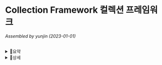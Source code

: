  # Collection Framework 컬렉션 프레임워크 
_Assembled by yunjin (2023-01-01)_

</br>

<details>
<summary>🔎요약</summary>
<div markdown="1">

#### 🕵🏻‍♂️ Collection Framework 
> - `다수의 객체(데이터)를 다루기 위함` 
> 	
> #### Collection
> - 사전적의미론 여러 객체(데이터)를 모아 놓은 것을 의미함
> - `List, et의 공통 부분만 뽑아 놓은 Collection 인터페이스`라고함 (Map 제외)
> - List, Set은 Collection의 자손이기 때문에 collection 인터페이스가 가지고 있는 모든 메서드를 가지고 있음
> - Collection 인터페이스를 구현한 클래스를 List, Set 이라고 보면 됨
> 
> #### Framework
> - 프로그램을 만들 때 정해진 툴

#### List, Set, Map 간단 정리
> - `데이터를 다루기 위한 컬렉션 프레임워크`의 핵심 인터페이스는 크게 3가지 존재
> #### List 
> - `순서 유지O, 중복 허용 O`
> - ArrayList, LinkedList (List 인터페이스를 구현한 핵심 클래스)
>
> #### Set
> - `순서 유지X, 중복 허용 X`
> - HashSet, TreeSet (Set 인터페이스를 구현한 핵심 클래스)
> - 집합과 관련된 메서드 존재  
>	→ addAll(합집합), containsAll(부분집합), removeAll(차집합), retainAll(교집합)
> 
> #### Map
> - `순서 유지X, Key-중복 허용 X, Value-중복 허용 O`
> - HashMap, TreeMap (Map인터페이스를 구현한 핵심 클래스)
> - LinkedHashMap은 순서가 있음
> - HashMap 동기화 X, HashTable 동기화 O (13장 쓰레드)
> - entrySet() key-value 쌍을 Map.Entry타입의 객체로 저장함
> - values() return 타입이 Collection    
>	→ Collectoin은 List, Set 모두 포함되어 있어서 중복이 있어도 되고, 없어도 됨
>	
> #### 자료구조
> - 이 외에도 여러가지 컬렉션에 있고 `데이터를 잘 다루기 위해서는 어떤 식으로 저장 해야 되는 지 어떤 구조로 저장해야 되는 지` 정리해 놓은 학문이 자료구조임
> - 모든 Data Structure는 배열(연속)/연결(비연속)기반으로 되어 있음	
> 
</div>
</details>
 
<details>
<summary>🔎상세</summary>
<div markdown="1">     
	
#### 🕵🏻‍♀️ Collection Framework 
> - 다수의 객체(데이터)를 다루기 위함 
> - 정형화된 lib를 이용해 수월한 프로그래밍 하기 위함 
> - 프레임워크를 사용하면 생산성이 올라가고, 유지보수에 용이함 
> - java.util 패키지에 포함되어 있고, jdk1.2부터 제공되어 있음 
> - 검색, 저장, 정렬, 삭제 
>
> ##### Collection 기본 메서드
> - add(), remove(), size(), isEmpty(), iterator(), clear(), equals(), hashCode(), toArray(), contains(), retain() 등
> 
> ##### [`+여기서 잠깐`]() 객체를 다룬 다는 것은?   	
>  - 데이터를 저장,삭제,검색,정렬을 하는 것을 의미함    
>
> ##### [`+여기서 잠깐`]() 객체를 다룬 다는 것은?  	 
>  - lib란 : 기능을 의미   	 
>	
> #### List, Set, Map 
> - List : 순서가 있고 데이터의 중복 허용함    
> 	→ 구현 클래스 : ArrayList, LinkedList, Stack, Vector 등
> - Set : 순서를 유지하지 않고 데이터의 중복 허용안함   
> 	→ 구현 클래스 : HashSet, TreeSet 등  
> - Map : 키(key)와 값(value)이 한 쌍으로 이루어진 데이터 집합   
>	순서는 유지하지 않음. 키는 중복 허용하지 않고, 값은 중복을 허용함   
> 	→ 구현 클래스 : HashMap, TreeMap, HashTable, Properties 등 
> - List, Set의 공통 부분을 뽑아서 Collection이라는 인터페이스를 따로 정의함
> 
> 
> #### Collection
> - 여러 객체(데이터)를 모아 놓은 것을 의미
> 
> #### Framework
> - 프로그램을 만들 때 정해진 툴
> 
#### List 
>
>
>                      List
>        ↗              ↑             ↖
>     Vector(old) | *ArrayList(new) | *LinkedList
>        ↑
>     Statck
>	
> - Vector(old) ≒ ArrayList(new)    
> - Vector(old) : 동기화 O
> - ArrayList(new) : 동기화 X   
> - List 인터페이스는 순서 유지 O, 중복 허용 O  
>     
> #### 메서드
> - 추가 add, 
> - 삭제 remove
> - 검색 indexOf, lastIndexOf
> - 변경 set
> - 정렬 sort
> - 읽기 get, subList
> 
> #### ArrayList (배열기반)
>> - List 인터페이스 구현함   
>>	→ List가 붙으면 List 인터페이스 구현했구나 알 수 있음
>> - 저장 순서가 유지되고, 중복을 허용함
>> - Array 배열로 데이터 저장공간은 배열을 사용함 (배열기반)		
>> - 배열을 한번 생성하면 길이 못바꿈 (배열의 길이 불변)     
>>	→ 배열의 길이가 넉넉하지 못하면 배열을 새로 생성해서 복사해서 넣어야 하기 때문에 성능이 떨어짐
>> 
>> #### Vector
>>> - Vector 클래스를 안을 보면 객체배열이 있고, 자체적으로 동기화 처리 되어 있음  
>>> - Object[] 객체배열에는 모든 객체의 배열을 저장할 수 있음 (다형성)    
>>> 	→ 다형성 : 조상 타입의 참조변수로 자손 객체를 다를 수 있음 
>> 
>> #### Array 장단점
>>> ##### 장점
>>> - 순차적인 데이터 추가/삭제 빠름 (끝에 추가, 삭제) 
>>> - 배열은 구조가 간단하고, 데이터를 읽는 데 걸리는 시간(접근시간, access time)이 짧음  
>>> ##### 단점	
>>> - 크기변경 불가, 데이터 중간에 조작하는 추가/삭제 시간 많이 걸림 	
>>> - 비순차적인 데이터의 추가, 변경, 삭제 시간이 많이 걸림 
>>> * 크기를 변경해야 하는 경우 (새로운 배열 생성 후 데이터 복사)  
>>> 	1. 더 큰 배열 생성 
>>> 	2. 내용 복사 
>>> 	3. 참조변경 
>>> * 크기 변경을 피하기 위해 충분히 큰 배열을 생성하면, 메모리 낭비됨
> 
>  #### LinkedList (연결기반) 
>> - 배열의 단점을 보완
>> - 불연속적 (불연속적으로 존재하는 데이터를 연결, 노드마다 연결)
>> - 다음요소, 다음노드만 참조함 (next)
>> 
>> ##### 장점
>> - 변경에 유리
>> - 데이터의 추가 (한 번의 노드객체 생성과 두 번의 참조변경만으로 가능)	
>> - 데이터의 삭제 (한 번의 참조변경만으로 가능)
>>
>> ##### 단점	
>> - 접근성이 나쁨
> 
> #### Doubly LinkedList (이중 연결리스트)
>> - 연결리스트 단점을 보완해 접근성을 향상 시킴
>> - 장점 : 접근성 향상, 바로 앞뒤 이동 좋음. 이전/다음 노드 참조 (next, previous)
>> - 단점 : 한번에 2-3개 요소를 건너 뛸 수 없음
> 
> #### Doubly Circular LinkedList (이중 원형 연결리스트)
>> - 맨 앞/뒤 요소 연결됨 (ex, TV채널 0번, 99번..)  
>> - 이중 연결리스트로 구현되어 있음  
> 
> #### ArrayList vs LinkedList 성능비교
>> - 순차 데이터 추가/삭제 : ArrayList 승
>> - 비순차 데이터 추가/삭제 : LinkedList 승 (20배 차이)
>> - 접근시간 : ArrayList 승   
>>   → 인덱스가 n인 데이터의 주소(접근시간) = 배열의 주소 + n*데이터 타입의 크기 
>> 
>> |**Collection**|읽기(접근시간)|변경(추가/삭제)|단점|비고|
>> |:---:|---:|---|:---|:---|
>> |ArrayList|⭐빠름|느림(순차적인 추가/삭제 빠름⭐)|비효율적인 메모리 사용|배열기반,순차적,연속적
>> |LinkedList|느림|빠름⭐|데이터가 많을 수록 접근성이 떨어짐|연결기반,비순차적,비연속
>> 
>> * ArrayList 비효율적인 메모리 사용   
>>	→ 성능을 높히기 위해서 배열의 크기를 높게 잡을 때, 배열의 단점이 복사/이동이 문제임   
>>	그걸 적게 일어나게 하려면 크기를 크게 잡아야 해서 비효율적임
> 
> 	
> 	
> 		
> #### Stack
> #### Stack(스택)
>> - LIFO 구조 (Last In First Out)   
>> - 마지막에 저장된 것을 제일 먼저 꺼내게 됨
>> - 제일 처음 저장된 것을 마지막에 꺼내게 됨  
>> - 저장(push), 추출(pop)   
>> - 스택을 구현할 때 배열(Array) 적합함  
>>	→ 이유? 순차적인 추가/삭제에 용이하기 때문 
>>  	
>> #### 메서드  
>> - boolean empty() : 스택이 비어있는 지 알려줌  
>> - Object peek() : 스택의 맨 위에 저장된 객체 반환. Exception 발생 (try-catch체크)  
>> - Object pop() : 스택 맨 위에 저장된 객체를 반환. Exception 발생 (try-catch체크)  
>> - Object push(Object item) : 스택에 객체를 저장  
>> - int search(Object o) : 객체를 찾아 위치 반환, 못찾으면 -1 (배열과 달리 위치는 0이 아닌 1부터 시작)  
>> - `스택은 클래스임(구현체)`. 큐는 인터페이스  
> 
> #### Queue(큐)
>> - FIFO 구조 (First In First Out)
>> - 제일 먼저 저장한 것을 제일 먼저 꺼내게 됨  
>> - 마지막에 저장된 것이 마지막에 꺼내게 됨  
>> - 저장(offer), 추출(poll) 
>> 
>> - 큐를 구현할 때 배열(LinkedList) 적합함    
>>	→ 이유? 요소를 삭제하면 앞뒤 자리 이동없이 주소만 연결해주면 되기 때문에 링크드리스트가 용이함   
>> #### 메서드
>> - boolean add() : 추가, 저장공간 부족하면 Exception 발생 (try-catch체크)
>> - Object  remove() : 삭제, 비어있으면 Exception 발생 (try-catch체크)
>> - Object element() :  삭제없이 요소를 읽어옴. Exception 발생
>> - boolean offer(Object o) : 큐에 객체를 저장
>> - Object poll() : 삭제, 비어 있으면 null 반환 (if로 null 체크)
>> - Object peek() : 삭제없이 요소를 읽어온다. 큐가 비어 있으면 null 반환
>> - `큐는 인터페이스`이다. 그러므로 큐를 구현하는 방법은
>>	1. Queue 직접구현
>>	2. Queue 구현한 클래스 사용 ex) queue q = new LinkedList(); 
> #### Stack vs Queue 비교
>> |**List**|구현체|장단점| 
>> |:---:|:---|:---| 
>> |Stack|ArrayList 구현하는 게 유리함|중간에 추가와 삭제하면 자리 이동해야되서 비효율적 
>> |Queue|LinkedList 사용하면 적합함|중간에 추가와 삭제할 때 자리이동 안해도 되서 유리함	 
>
>
#### 🕵 Collection Framework 데이터 읽기  
> #### Iterator, ListIterator, Enumeration  
>> - 컬렉션에 저장된 데이터를 읽는데 사용되는 `인터페이스`   
>> - 컬렉션 종류마다 읽어오는 방법이 다른데 iterator의 `표준화`된 방법을 통해 요소를 읽어옴  
>> - Enumeration은 Iterator의 구버전   
>> 	
>> #### 메서드  
>> - boolean hasNext() : 읽어 올 요소가 남아있는 지 확인함  
>> - Object next() : 다음 요소를 읽어 옴  
>	
> #### Iterator 
>> - Iterator는 단반향으로 데이터를 읽음
>> - `컬렉션(List/Set/Map)마다 구조가 달라 읽어오는 방법이 다름`  
>>	→  `저장된 요소들을 읽어오는 방법을 Iterator로 표준화 한 것` 
>	
> #### Iterator (1회용)	
>> - Iterator는 `1회용`이라 다 쓰고 나면 다시 얻어와야 해서 `새로운 Iterator를 만들`어야 함  
>> ```    
>> ListIterator it = tmp.listIterator();
>>
>> while(it.hasNext()) {
>>      System.out.println(++i + "." + it.next());
>> }
>>
>>
>> ListIterator it2 = tmp.listIterator();
>>
>> while(it2.hasNext()) {
>>      System.out.println(++i + "." + it2.next());
>> }  
>> ```
>	
> #### ListIterator 양방향
>> - ListIterator는 `양방향`으로 데이터를 읽어 옴
>> - 이전 요소 읽어올 수 있음 
>> - ex) LinkedList 데이터 요소를 읽어 올 때 listIterator() 메서드를 이용함 	
> 
> #### Map
>> - `Collection 자손이 아니기 때문에 Iterator 없음`
>> 
>> #### 메서드 
>> - keySet() 
>> - entrySet()  
>> - values()    
>>	→ `KeySet(), entrySet(), values()를 이용해 Set(KeySet,entrySet)이나 Collection(values) 얻어 온 후 Iterator를 호출`해야 함 
>>	
>> ##### [`+여기서 잠깐`]() entry란?   
>> 	- k,v 한쌍을 의미함   
> 
> 
> #### Array 
>> - 배열을 다루기 편리한 메서드(static) 제공 
>> - Objects, Collections, Math  
>> 	→ util 클래스라고 부름
>> 
>> #### 배열의 출력 
>> - toString() 
>> 
>> #### 배열의 복사 
>> - copyOf() // end 
>> - copyOfRange() // from-to범위 
>> 
>> #### 배열 채우기 
>> - fill() // 특정값을 채움 
>> - setAll() // 람다식을 이용해서 채움
>> 
>> #### 배열의 정렬과 검색   
>> - sort()   
>> - binarySearch()   
>>	→ 이진탐색(이진검색/이분검색)은 정렬 되어 있을 때만 가능함  
>>	→ 1. 정렬(sort) 2. binarySearch() 메서드 사용  
>> - 순차검색(탐색)  
>>	→ 순서대로 찾음   
>> #### 다차원 배열의 출력  
>> - deepToString() 
>> - deepEquals() 
> 
> 
> ### List vs 배열 차이 
>> List : 읽기 전용 
>> Array : 읽기, 변경 가능 
>> ``` 	
>> 읽기전용
>> List list = Arrays.asList(new Integer[]{1,2,3,4,5,});
>> List list = Arrays.asList(1,2,3,4,5)
>> 
>> 
>> 변경가능
>> List list = new ArrayList(Arrays.asList(1,2,3,4,5));
>> ``` 
>
>	
> #### Comparator와 Comparable
>> - `정렬기준 제공하는 인터페이스` 
>> - 객체 정렬에 필요한 메서드(정렬기준)를 정의한 인터페이스  
>> ※ 인터페이스로 기본클래스에 구현된 경우도 있고 추가 구현 시, 추상메서드만 존재하여 오버라이딩 해야함  
>> 
>> #### Comparator 
>> - int compare(Object o1, Object o2); // o1,o2 두 객체 비교  
>> - boolean equals(Object obj); // 오버라이딩  
>> 
>> #### Comparable  
>> - int compareTo(Object o); // 주어진 객체 o와 자신(this) 비교   
>> 
>> #### compare()와 compareTo() 메서드  
>> - 두 대상을 비교 후 결과에 따라 같으면 0, 왼쪽이 크면 양수, 오른쪽 크면 -1로 반환 
>> - ex) 3<9 (-) | 9>3 (+) 
>>
>> ##### [`+여기서 잠깐`]() 정렬 sort() 방법 
>> 	1. 두 대상 비교 (대상) 
>>	2. 자리바꿈 (기준) 
>>	→ 오름차순, 내림차순에 따라 자리 변동 
>>	3. 1,2번 반복 (반복)            
>>	- 정렬 방법은 똑같다. 단, 전략이 다르다. (정렬기준 등) 
>
>## Set 인터페이스 - 순서 X, 중복 X
>
>                 Set
>        ↗         ↑
>     HashSet*   SortedSet
>                   ↑
>                TreeSet*
>  
> 
> #### 집합관련 메서드
> - addAll(합집합), containsAll(부분집합), removeAll(차집합), retainAll(교집합)
>
> #### HashSet
>> - `순서를 유지하지 않고 중복을 허용하지 않음`
>> - `Set 인터페이스를 구현`한 대표적인 컬렉션 클래스
>> - `순서를 유지하려면, LinkedHashSet`클래스를 사용하면 된다.
>>
>> #### 주요 메서드
>> - HashSet()
>> - HashSet(Collection c) 생성자
>> - HashSet(int initialCapacity) 초기용량
>> - HashSet(int initialCapacity, float loadFactor) 조건 0.8이면 80%차면 언제로 2배로 늘릴 것인지. (언제)
>> - 보통 컬렉션 클래스들은 공간이 부족하면 스스로 늘리지만, loadFactor 통해 설정할 수 있음
>> 
>> 
>> ##### 추가
>> - boolean add(Object o)
>>   - HashSet은 객체를 저장하기 전에 기존에 같은 객체가 있는 지 확인
>>   - 같은 객체가 없으면 저장하고, 있으면 저장하지 않음
>>   - add() 메서드 실행 시, equals(), hashCode() 호출해서 중복 유무 확인함
>>   - equals(), hashCode()는 Object클래스에 있음
>>   - equals(), hashCode()를 overriding 하지 않으면 HashSet이 제대로 동작안함
>> - boolean addAll(Collection c) 합집합
>>
>> ##### 삭제
>> - boolean remove(Object o)
>> - boolean removeAll(Collection c) 교집합
>> - boolean retainAll(Collection c) 차집합
>> - void clear() 모두삭제
>> 
>> ##### 포함여부
>> - boolean contains(Object o)
>> - boolean containsAll(Collection c) Collection에 담긴 여러객체 모두 포함되어 있는 지
>> - Iterator iterator()
>> 
>> ##### 기타
>> - boolean isEmpty() 비어 있는 지 확인
>> - int size()
>> - Object[] toArray() 객체 배열로 반환
>> - Object[] toArray(Object[ ] a)
>
> #### TreeSet
>> - `범위 검색와 정렬에 유리한` 컬렉션 클래스
>> - `HashSet보다 데이터 추가, 삭제에 시간 소요`됨
>> - 이진 탐색 트리(binary search tree)로 구현됨
>>   - 이진 트리는 모든 노드가 최대 0~2개인 하위 노드를 갖음
>>   - 각 요소(node)가 나무(tree)형태로 연결 (LinkedList의 변형)
>>   - 루트(root)부터 시작됨
>> 
>> ##### 주요 메서드
>> - TreeSet() 기본 생성자
>> - TreeSet(Collection c) 주어진 컬렉션을 저장하는 TreeSet을 생성
>> - TreeSet(Comparator comp) 주어진 `정렬기준`으로 정렬하는 TreeSet을 생성
>> 
>> ##### 검색
>> - SortedSet subSet(Object fromElement, Object toElement) 범위 검색의 결과 반환 (끝 범위 포함 안함)
>> - SortedSet headSet(Object toElement) 지정된 객체보다 작은 값의 객체들을 반환
>> - SortedSet tailSet(Object fromElement) 지정된 객체보다 큰 값의 객체들을 반환
>> 
>> ##### 이진 탐색 트리(Binary Search Tree)
>> - 부모보다 작은 값은 왼쪽, 큰 값은 오른쪽에 저장
>> - `데이터가 많아질 수록 추가, 삭제에 시간이 더 걸림 (왜? 비교 횟수가 증가하기 때문)`
>> - 이진트리 종류 중 하나임
>>
>> ##### 트리 순회(Binary Tree Travelsal)
>> - 이진 트리의 모든 노드를 한번씩 읽는 것을 트리 순회라함
>> - 전위(pre order), 중위(in order), 후위(post order), 레벨(level order) 순회법이 있음
>> - 중위 순위면 오름차순으로 정렬됨
>> ##### TreeSet 데이터 저장
>> - 데이터 저장 시, 중복을 허용하지 않기 하기 위해 비교기준을 줘야 함
>> - 방법1
>>   - add(Object o) : 저장하는 o 객체가 Comparable 구현
>>   - 저장하는 객체에 Comparable 인터페이스를 구현하여 compareTo(Object o) 메서드 오버라이딩
>> - 방법2
>>   - TreeSet(Comparator comp) : 
>>     TreeSet() 생성자에 정렬기준을 갖는 Comparator 인터페이스를 구현하는 클래스 생성 및 compare(Object o1, Object o2) 오버라이딩
>
> #### TreeSet vs HashSet 요약 비교
>> ##### TreeSet vs HashSet 특징 비교
>> - TreeSet : 범위검색, 정렬에 유리한 클래스
>> - HashSet :  TreeSet보다 데이터 추가, 삭제에 유리한 클래스이나
>>   HashSet은 정렬 필요 (List 생성 후 sort() 해야함)
>>
>> ##### HashSet vs TreeSet add()시 정렬비교
>> - HashSet  :  저장하는 객체에 equals(), hashCode() 오버라이딩 
>> - TreeSet :  비교기준 Comparator 가 없으면 저장하는 객체 Comparable 구현 compareTo() 오버라이딩. 
>>   비교기준 Comparator 구현할 때 compare() 오버라이딩
>> 
>> ※ 기본 및 자체 클래스에 구현되어 있는 경우도 있고, 없는 경우는 추가 구현 및 비교기준 메서드 오버라이딩 해야한다. 
>> add() 메서드는 바로 데이터를 저장하는 게 아니고 내부적으로 데이터들을 비교하면서 저장합니다. 
>> 비교할 때 비교 기준이 있어야 하는데, 그 비교 기준을 제공하는 Comparator가 있습니다.
>> Comparator 기준이 없으면 저장하는 객체의 Comparable를 사용합니다.
>> 원래는 비교 기준이 필수 이다. 안주면 저장하는 객체의 Comparable 이용합니다.
>
> #### Map 인터페이스 - 순서 X, 중복(키X, 값o)
>
>
>	                    Map
>          ↗              ↑               ↖
>     HashTable(old)  HashMap(new)*     SortedMap
>                         ↑                ↑
>                    LinkedHashMap     TreeMap*
>                     (순서 o)
>
>     HashTable 동기화 o
>     HashMap 동기화 x
> 
> ##### 주요 메서드
> - 삭제 clear, remove 
> - 검색 get, containsKey, containsValue
> - 저장 put
> - 읽기 entrySet, keySet, values
> 
> #### HashMap
> - Map 인터페이스 구현, 데이터를 키와 값의 쌍으로 저장
> - HashMap(동기화x)은 Hashtable(동기화O)의 신버전
	
</div>
</details> 
  




